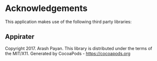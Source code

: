 # Acknowledgements
This application makes use of the following third party libraries:

## Appirater

Copyright 2017. Arash Payan. This library is distributed under the terms of the MIT/X11.
Generated by CocoaPods - https://cocoapods.org
